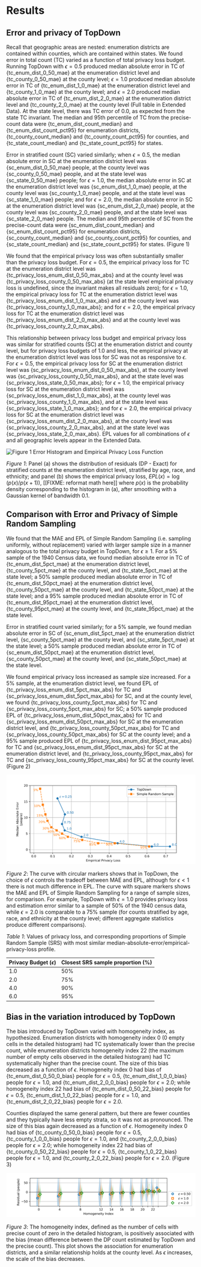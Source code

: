 
Results
=======

Error and privacy of TopDown
----------------------------

Recall that geographic areas are nested: enumeration districts are
contained within counties, which are contained within states. We found
error in total count (TC) varied as a function of total privacy loss
budget. Running TopDown with $\epsilon = 0.5$ produced median
absolute error in TC of {tc_enum_dist_0_50_mae} at the enumeration
district level and {tc_county_0_50_mae} at the county level; $\epsilon
= 1.0$ produced median absolute error in TC of {tc_enum_dist_1_0_mae}
at the enumeration district level and {tc_county_1_0_mae} at the
county level; and $\epsilon = 2.0$ produced median absolute error in
TC of {tc_enum_dist_2_0_mae} at the enumeration district level and
{tc_county_2_0_mae} at the county level (Full table in Extended
Data).  At the state level, there was TC error of $0.0$, as
expected from the state TC invariant.  The median and 95th percentile
of TC from the precise-count data were {tc_enum_dist_count_median} and {tc_enum_dist_count_pct95}
for enumeration districts, {tc_county_count_median} and
{tc_county_count_pct95} for counties, and {tc_state_count_median} and
{tc_state_count_pct95} for states.

Error in stratified count (SC) varied similarly; when $\epsilon =
0.5$, the median absolute error in SC at the enumeration district
level was {sc_enum_dist_0_50_mae} people, at the county level was
{sc_county_0_50_mae} people, and at the state level was
{sc_state_0_50_mae} people; for $\epsilon = 1.0$, the median absolute
error in SC at the enumeration district level was
{sc_enum_dist_1_0_mae} people, at the county level was
{sc_county_1_0_mae} people, and at the state level was
{sc_state_1_0_mae} people; and for $\epsilon = 2.0$, the median
absolute error in SC at the enumeration district level was
{sc_enum_dist_2_0_mae} people, at the county level was
{sc_county_2_0_mae} people, and at the state level was
{sc_state_2_0_mae} people. The median and 95th percentile of SC 
from the precise-count data were
{sc_enum_dist_count_median} and {sc_enum_dist_count_pct95} for
enumeration districts, {sc_county_count_median} and
{sc_county_count_pct95} for counties, and {sc_state_count_median} and
{sc_state_count_pct95} for states.  (Figure 1)

We found that the empirical privacy loss was often substantially
smaller than the privacy loss budget.  For $\epsilon = 0.5$, the
empirical privacy loss for TC at the enumeration district level was
{tc_privacy_loss_enum_dist_0_50_max_abs} and at the county level was
{tc_privacy_loss_county_0_50_max_abs} (at the state level empirical
privacy loss is undefined, since the invariant makes all residuals
zero); for $\epsilon = 1.0$, the empirical privacy loss for TC at the
enumeration district level was {tc_privacy_loss_enum_dist_1_0_max_abs}
and at the county level was {tc_privacy_loss_county_1_0_max_abs}; and
for $\epsilon = 2.0$, the empirical privacy loss for TC at the
enumeration district level was {tc_privacy_loss_enum_dist_2_0_max_abs}
and at the county level was {tc_privacy_loss_county_2_0_max_abs}.

This relationship between privacy loss budget and empirical privacy
loss was similar for stratified counts (SC) at the enumeration
district and county level, but for privacy loss budgets of 1.0 and
less, the empirical privacy at the enumeration district level was loss
for SC was not as responsive to $\epsilon$.  For $\epsilon = 0.5$,
the empirical privacy loss for SC at the enumeration district level
was {sc_privacy_loss_enum_dist_0_50_max_abs}, at the county level was
{sc_privacy_loss_county_0_50_max_abs}, and at the state level was
{sc_privacy_loss_state_0_50_max_abs}; for $\epsilon = 1.0$, the
empirical privacy loss for SC at the enumeration district level was
{sc_privacy_loss_enum_dist_1_0_max_abs}, at the county level was
{sc_privacy_loss_county_1_0_max_abs}, and at the state level was
{sc_privacy_loss_state_1_0_max_abs}; and for $\epsilon = 2.0$, the
empirical privacy loss for SC at the enumeration district level was
{sc_privacy_loss_enum_dist_2_0_max_abs}, at the county level was
{sc_privacy_loss_county_2_0_max_abs}, and at the state level was
{sc_privacy_loss_state_2_0_max_abs}. EPL values for all
combinations of $\epsilon$ and all geographic levels appear in the
Extended Data.

![](fig_1_hist_epl.png "Figure 1 Error Histogram and Empirical Privacy
 Loss Function")

*Figure 1*: Panel (a) shows the distribution of residuals (DP - Exact)
for stratified counts at the enumeration district level, stratified by
age, race, and ethnicity; and panel (b) shows the empirical privacy
loss, $EPL(x) = \log\left(p(x) / p(x+1)\right),$ [[FIXME: reformat math here]] where $p(x)$ is the
probability density corresponding to the histogram in (a), after
smoothing with a Gaussian kernel of bandwidth $0.1$.


Comparison with Error and Privacy of Simple Random Sampling
-----------------------------------------------------------

We found that the MAE and EPL of Simple Random Sampling (i.e. sampling
uniformly, without replacement) varied with larger sample size in a
manner analogous to the total privacy budget in TopDown, for $\epsilon
\geq 1$.  For a 5% sample of the 1940 Census data, we found median
absolute error in TC of {tc_enum_dist_5pct_mae} at the enumeration
district level, {tc_county_5pct_mae} at the county level, and
{tc_state_5pct_mae} at the state level; a 50% sample produced median
absolute error in TC of {tc_enum_dist_50pct_mae} at the enumeration
district level, {tc_county_50pct_mae} at the county level, and
{tc_state_50pct_mae} at the state level; and a 95% sample produced
median absolute error in TC of {tc_enum_dist_95pct_mae} at the
enumeration district level, {tc_county_95pct_mae} at the county level,
and {tc_state_95pct_mae} at the state level.

Error in stratified count varied similarly; for a 5% sample, we found
median absolute error in SC of {sc_enum_dist_5pct_mae} at the
enumeration district level, {sc_county_5pct_mae} at the county level,
and {sc_state_5pct_mae} at the state level; a 50% sample produced
median absolute error in TC of {sc_enum_dist_50pct_mae} at the
enumeration district level, {sc_county_50pct_mae} at the county level,
and {sc_state_50pct_mae} at the state level.

We found empirical privacy loss increased as sample size increased.
For a 5% sample, at the enumeration district level, we found EPL of
{tc_privacy_loss_enum_dist_5pct_max_abs} for TC and
{sc_privacy_loss_enum_dist_5pct_max_abs} for SC, and at the county
level, we found {tc_privacy_loss_county_5pct_max_abs} for TC and
{sc_privacy_loss_county_5pct_max_abs} for SC; a 50% sample produced
EPL of {tc_privacy_loss_enum_dist_50pct_max_abs} for TC and
{sc_privacy_loss_enum_dist_50pct_max_abs} for SC at the enumeration
district level, and {tc_privacy_loss_county_50pct_max_abs} for TC and
{sc_privacy_loss_county_50pct_max_abs} for SC at the county level; and
a 95% sample produced EPL of {tc_privacy_loss_enum_dist_95pct_max_abs}
for TC and {sc_privacy_loss_enum_dist_95pct_max_abs} for SC at the
enumeration district level, and {tc_privacy_loss_county_95pct_max_abs}
for TC and {sc_privacy_loss_county_95pct_max_abs} for SC at the county
level.  (Figure 2)

![](fig_2_td_vs_srs.png "Figure 2 TopDown and Simple Random Sample")

*Figure 2*: The curve with circular markers shows that in TopDown, the
choice of $\epsilon$ controls the tradeoff between MAE and EPL,
although for $\epsilon < 1$ there is not much difference in EPL.  The
curve with square markers shows the MAE and EPL of Simple Random
Sampling for a range of sample sizes, for comparison.  For example,
TopDown with $\epsilon = 1.0$ provides privacy loss and estimation
error similar to a sample of 50% of the 1940 census data, while
$\epsilon = 2.0$ is comparable to a 75% sample (for counts stratified
by age, race, and ethnicity at the county level; different aggregate
statistics produce different comparisons).

*Table 1*: Values of privacy loss, and corresponding proportions of
Simple Random Sample (SRS) with most similar
median-absolute-error/empirical-privacy-loss profile.

|    Privacy Budget ($\epsilon$)    |    Closest SRS sample proportion (%)    |
|-----------------------------------|-----------------------------------------|
| 1.0                               | 50%                                     |
| 2.0                               | 75%                                     |
| 4.0                               | 90%                                     |
| 6.0                               | 95%                                     |


Bias in the variation introduced by TopDown
---------------------------------------

The bias introduced by TopDown varied with homogeneity index, as
hypothesized.  Enumeration districts with homogeneity index 0 (0 empty
cells in the detailed histogram) had TC systematically lower than the
precise count, while enumeration districts homogeneity index 22 (the
maximum number of empty cells observed in the detailed histogram) had
TC systematically higher than the precise count.  The size of this
bias decreased as a function of $\epsilon$.  Homogeneity index 0 had
bias of {tc_enum_dist_0_50_0_bias} people for $\epsilon = 0.5$,
{tc_enum_dist_1_0_0_bias} people for $\epsilon = 1.0$, and
{tc_enum_dist_2_0_0_bias} people for $\epsilon = 2.0$; while
homogeneity index 22 had bias of {tc_enum_dist_0_50_22_bias} people
for $\epsilon = 0.5$, {tc_enum_dist_1_0_22_bias} people for $\epsilon
= 1.0$, and {tc_enum_dist_2_0_22_bias} people for $\epsilon = 2.0$.

Counties displayed the same general pattern, but there are fewer
counties and they typically have less empty strata, so it was not as
pronounced.  The size of this bias again decreased as a function of
$\epsilon$.  Homogeneity index 0 had bias of {tc_county_0_50_0_bias}
people for $\epsilon = 0.5$, {tc_county_1_0_0_bias} people for
$\epsilon = 1.0$, and {tc_county_2_0_0_bias} people for $\epsilon =
2.0$; while homogeneity index 22 had bias of {tc_county_0_50_22_bias}
people for $\epsilon = 0.5$, {tc_county_1_0_22_bias} people for
$\epsilon = 1.0$, and {tc_county_2_0_22_bias} people for $\epsilon =
2.0$.  (Figure 3)

![](fig_3_homogeneity_bias.png "Figure 3 Homogeneity Bias")

*Figure 3*: The homogeneity index, defined as the number of cells with
precise count of zero in the detailed histogram, is positively
associated with the bias (mean difference between the DP count estimated
by TopDown and the precise count).  This plot shows the association for
enumeration districts, and a similar relationship holds at the county
level.  As $\epsilon$ increases, the scale of the bias decreases.




